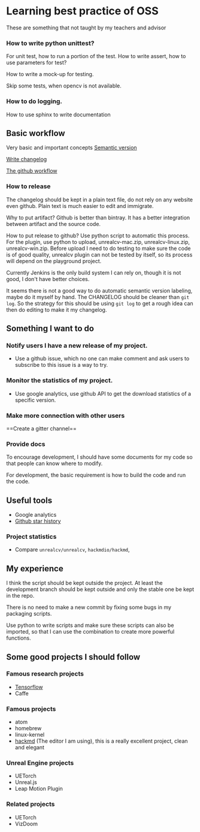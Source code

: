 Learning best practice of OSS 
===
These are something that not taught by my teachers and advisor

### How to write python unittest?

For unit test, how to run a portion of the test. How to write assert, how to use parameters for test?

How to write a mock-up for testing.

Skip some tests, when opencv is not available.

### How to do logging.

How to use sphinx to write documentation

## Basic workflow
Very basic and important concepts
[Semantic version](http://semver.org)

[Write changelog](http://keepachangelog.com/en/0.3.0/)

[The github workflow](https://guides.github.com/introduction/flow/)

### How to release

The changelog should be kept in a plain text file, do not rely on any website even github. Plain text is much easier to edit and immigrate.

Why to put artifact? Github is better than bintray. It has a better integration between artifact and the source code.

How to put release to github? Use python script to automatic this process. For the plugin, use python to upload, unrealcv-mac.zip, unrealcv-linux.zip, unrealcv-win.zip. Before upload I need to do testing to make sure the code is of good quality, unrealcv plugin can not be tested by itself, so its process will depend on the playground project.

Currently Jenkins is the only build system I can rely on, though it is not good, I don't have better choices.

It seems there is not a good way to do automatic semantic version labeling, maybe do it myself by hand. The CHANGELOG should be cleaner than `git log`. So the strategy for this should be using `git log` to get a rough idea can then do editing to make it my changelog.

## Something I want to do
### Notify users I have a new release of my project.
- Use a github issue, which no one can make comment and ask users to subscribe to this issue is a way to try. 

### Monitor the statistics of my project.
- Use google analytics, use github API to get the download statistics of a specific version.

### Make more connection with other users
==Create a gitter channel==

### Provide docs
To encourage development, I should have some documents for my code so that people can know where to modify.

For development, the basic requirement is how to build the code and run the code.

    

## Useful tools
- Google analytics
- [Github star history](http://www.timqian.com/star-history/)


### Project statistics
- Compare `unrealcv/unrealcv`, `hackmdio/hackmd`, 

## My experience
I think the script should be kept outside the project. At least the development branch should be kept outside and only the stable one be kept in the repo.

There is no need to make a new commit by fixing some bugs in my packaging scripts.

Use python to write scripts and make sure these scripts can also be imported, so that I can use the combination to create more powerful functions.

## Some good projects I should follow
### Famous research projects
- [Tensorflow](https://github.com/tensorflow/tensorflow/releases)
- Caffe 

### Famous projects
- atom
- homebrew
- linux-kernel 
- [hackmd](https://github.com/hackmdio/hackmd/releases) (The editor I am using), this is a really excellent project, clean and elegant

### Unreal Engine projects
- UETorch
- Unreal.js
- Leap Motion Plugin

### Related projects
- UETorch
- VizDoom